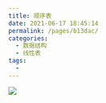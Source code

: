 ```yaml
---
title: 顺序表
date: 2021-06-17 18:45:14
permalink: /pages/b13dac/
categories:
  - 数据结构
  - 线性表
tags:
  - 
---
```


![](https://iqqcode-blog.oss-cn-beijing.aliyuncs.com/img/20200510195708.png)


